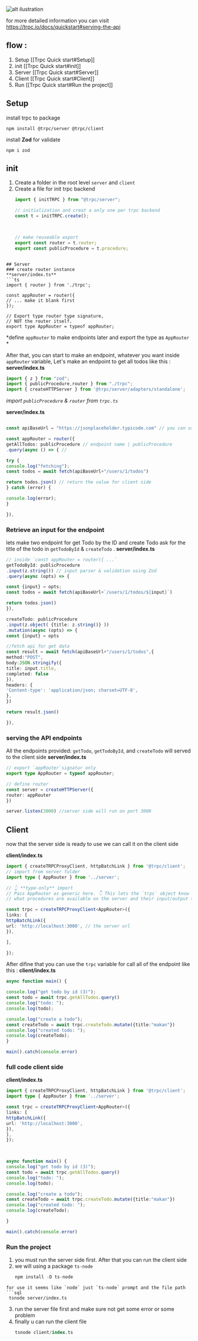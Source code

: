 ![alt ilustration](https://github.com/alizaenazet/learn-trpc/blob/main/image/ilustrate.png?raw=true)

for more detailed information you can visit https://trpc.io/docs/quickstart#serving-the-api

## flow : 
1. Setup [[Trpc Quick start#Setup]]
2. init [[Trpc Quick start#init]]
3. Server [[Trpc Quick start#Server]]
4. Client [[Trpc Quick start#Client]]
5. Run [[Trpc Quick start#Run the project]]


## Setup

install trpc to package
```
npm install @trpc/server @trpc/client
```

install **Zod** for validate
```
npm i zod
```


## init
 1. Create a folder in the root level `server` and `client`
 2. Create a file for init trpc backend
    ```ts
    import { initTRPC } from "@trpc/server";
	
	// initialization and creat a only one per trpc backend
	const t = initTRPC.create();
	
	  
	
	// make reuseable export 
	export const router = t.router;
	export const publicProcedure = t.procedure;
```

## Server
### create router instance
**server/index.ts**
```ts
import { router } from './trpc';

const appRouter = router({
// ... make it blank first
});

// Export type router type signature,
// NOT the router itself.
export type AppRouter = typeof appRouter;
```
 *define `appRouter` to make endpoints later and export the type as `AppRouter`  *

After that, you can start to make an endpoint, whatever you want inside `appRouter` variable,
Let's make an endpoint to get all todos like this :
**server/index.ts**
```ts
import { z } from "zod";
import { publicProcedure,router } from "./trpc";
import { createHTTPServer } from '@trpc/server/adapters/standalone';
```
*import `publicProcedure` & `router` from `trpc.ts`*

**server/index.ts**
```ts

const apiBaseUrl = "https://jsonplaceholder.typicode.com" // you can use it too

const appRouter = router({ 
getAllTodos: publicProcedure // endpoint name | publicProcedure
.query(async () => { // 

try {
console.log("fetching");
const todos = await fetch(apiBaseUrl+"/users/1/todos") 

return todos.json() // return the value for client side
} catch (error) {

console.log(error);
}

}),
```

### Retrieve an input for the endpoint

lets make two endpoint for get Todo by the ID and create Todo ask for the title of the todo in `getTodoById` & `createTodo` .
**server/index.ts**
```ts
// inside `const appRouter = router({ ...` 
getTodoById: publicProcedure
.input(z.string()) // input parser & validation using Zod
.query(async (opts) => {

const {input} = opts;
const todos = await fetch(apiBaseUrl+`/users/1/todos/${input}`)

return todos.json()
}),

createTodo: publicProcedure
.input(z.object( {title: z.string()} ))
.mutation(async (opts) => {
const {input} = opts

//fetch api for get data
const result = await fetch(apiBaseUrl+"/users/1/todos",{ 
method:"POST",
body:JSON.stringify({
title: input.title,
completed: false
}),
headers: {
'Content-type': 'application/json; charset=UTF-8',
},
})

return result.json()

}),
```

### serving the API endpoints
All the endpoints provided:  `getTodo`, `getTodoById`, and `createTodo` will served to the client side
**server/index.ts**
```ts
// export `appRouter`signatur only
export type AppRouter = typeof appRouter;

// define router
const server = createHTTPServer({
router: appRouter
})

server.listen(3000) //server side will run on port 3000
```


## Client

now that the server side is ready to use we can call it on the client side

**client/index.ts**
```ts
import { createTRPCProxyClient, httpBatchLink } from '@trpc/client';
// import from server folder 
import type { AppRouter } from '../server'; 

// 👆 **type-only** import
// Pass AppRouter as generic here. 👇 This lets the `trpc` object know
// what procedures are available on the server and their input/output types.

const trpc = createTRPCProxyClient<AppRouter>({
links: [
httpBatchLink({
url: 'http://localhost:3000', // the server url
}),

],

});
```

After difine that you can use the `trpc` variable for call all of the endpoint like this :
**client/index.ts**
```ts
async function main() {

console.log("get todo by id (3)");
const todo = await trpc.getAllTodos.query()
console.log("todo: ");
console.log(todo);

console.log("create a todo");
const createTodo = await trpc.createTodo.mutate({title:"makan"})
console.log("created todo: ");
console.log(createTodo);
}

main().catch(console.error)
```

### full code client side
**client/index.ts**
```ts
import { createTRPCProxyClient, httpBatchLink } from '@trpc/client';
import type { AppRouter } from '../server';

const trpc = createTRPCProxyClient<AppRouter>({
links: [
httpBatchLink({
url: 'http://localhost:3000',
}),
],
});

  

async function main() {
console.log("get todo by id (3)");
const todo = await trpc.getAllTodos.query()
console.log("todo: ");
console.log(todo);

console.log("create a todo");
const createTodo = await trpc.createTodo.mutate({title:"makan"})
console.log("created todo: ");
console.log(createTodo);

}

main().catch(console.error)
```

### Run the project
1. you must run the server side first. After that you can run the client side
2. we will using a package `ts-node` 
   ```sql
   npm install -D ts-node
```
for use it seems like `node` just `ts-node` prompt and the file path 
```sql
 tsnode server/index.ts
```
3. run the server file first and make sure not get some error or some problem
4. finally u can run the client file
   ```sql
   tsnode client/index.ts
```

